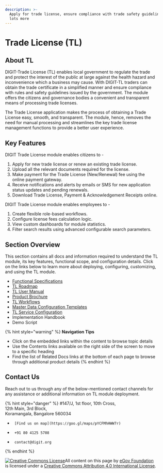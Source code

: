 ```yaml
---
description: >-
  Apply for trade license, ensure compliance with trade safety guidelines, and
  lots more
---
```


# Trade License \(TL\)

## About TL

DIGIT-Trade License \(TL\) enables local government to regulate the trade and protect the interest of the public at large against the health hazard and inconvenience which a business may cause. With DIGIT-TL traders can obtain the trade certificate in a simplified manner and ensure compliance with rules and safety guidelines issued by the government. The module offers the citizens and governance bodies a convenient and transparent means of processing trade licenses.

The Trade License application makes the process of obtaining a Trade License easy, smooth, and transparent. The module, hence, removes the need for manual processing and streamlines the key trade license management functions to provide a better user experience.

## Key Features

DIGIT Trade License module enables citizens to -

1. Apply for new trade license or renew an existing trade license.
2. Upload all the relevant documents required for the license.
3. Make payment for the Trade License \(New/Renewal\) fee using the online payment gateway.
4. Receive notifications and alerts by emails or SMS for new application status updates and pending renewals.
5. Download Trade License, Payment & Acknowledgement Receipts online.

DIGIT Trade License module enables employees to -

1. Create flexible role-based workflows.
2. Configure license fees calculation logic.
3. View custom dashboards for module statistics.
4. Filter search results using advanced configurable search parameters.

## Section Overview

This section contains all docs and information required to understand the TL module, its key features, functional scope, and configuration details. Click on the links below to learn more about deploying, configuring, customizing, and using the TL module.

* [Functional Specifications](tl-module-functional-specifications.md)
* [TL Roadmap](tl-roadmap.md)
* [TL User Manual](tl-user-manual/)
* [Product Brochure](tl-brochure.md)
* [TL Workflows ](tl-workflows.md)
* [Master Data Configuration Templates](tl-master-data-templates/)
* [TL Service Configuration](tl-service-configuration/)
* Implementation Handbook
* Demo Script

{% hint style="warning" %}
**Navigation Tips**

* Click on the embedded links within the content to browse topic details
* Use the Contents links available on the right side of the screen to move to a specific heading
* Find the list of Related Docs links at the bottom of each page to browse through additional product details
{% endhint %}

## Contact Us

Reach out to us through any of the below-mentioned contact channels for any assistance or additional information on TL module deployment.

{% hint style="danger" %}
\#147/J, 1st floor, 10th Cross,  
12th Main, 3rd Block,  
Koramangala, Bangalore 560034

*      [Find us on map](https://goo.gl/maps/pYCFMhHWW7r)
*      +91 80 4125 5708
*      contact@digit.org
{% endhint %}



 [![Creative Commons License](https://i.creativecommons.org/l/by/4.0/80x15.png)](http://creativecommons.org/licenses/by/4.0/)All content on this page by [eGov Foundation ](https://egov.org.in/)is licensed under a [Creative Commons Attribution 4.0 International License](http://creativecommons.org/licenses/by/4.0/).

